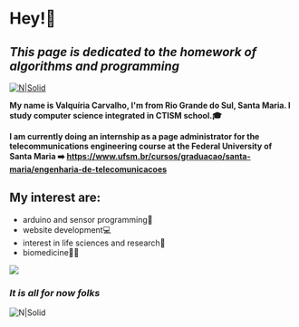 # Hey!👋
## _This page is dedicated to the homework of algorithms and programming_

[![N|Solid](https://img1.gratispng.com/20180405/wow/kisspng-muttley-dick-dastardly-gfycat-animation-cartoon-characters-5ac671c8dc9d77.2838497115229546969037.jpg)](https://nodesource.com/products/nsolid)


**My name is Valquíria Carvalho, I'm from Rio Grande do Sul, Santa Maria. 
I study computer science integrated in CTISM school.🎓**

**I am currently doing an internship as a page administrator for the telecommunications engineering course at the Federal University of Santa Maria ➡️ https://www.ufsm.br/cursos/graduacao/santa-maria/engenharia-de-telecomunicacoes**


## My interest are:

- arduino and sensor programming🤖
- website development💻
- interest in life sciences and research🔬
- biomedicine👩🏻‍ 

<picture>
<source 
  srcset="https://github-readme-stats.vercel.app/api?username=valquiria53&show_icons=true&theme=radical"
  media="(prefers-color-scheme: radical)"
/>
<img src="https://github-readme-stats.vercel.app/api?username=valquiria53&show_icons=true" />
</picture>

### *It is all for now folks*

![N|Solid](https://offloadmedia.feverup.com/saopaulosecreto.com/wp-content/uploads/2020/10/19073834/0d380ebe-dcf9-11e8-9f04-38d397e6661c-1024x576.jpg)
